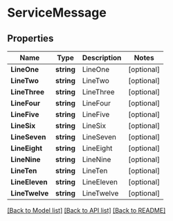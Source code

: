 # ServiceMessage

## Properties
Name | Type | Description | Notes
------------ | ------------- | ------------- | -------------
**LineOne** | **string** | LineOne | [optional] 
**LineTwo** | **string** | LineTwo | [optional] 
**LineThree** | **string** | LineThree | [optional] 
**LineFour** | **string** | LineFour | [optional] 
**LineFive** | **string** | LineFive | [optional] 
**LineSix** | **string** | LineSix | [optional] 
**LineSeven** | **string** | LineSeven | [optional] 
**LineEight** | **string** | LineEight | [optional] 
**LineNine** | **string** | LineNine | [optional] 
**LineTen** | **string** | LineTen | [optional] 
**LineEleven** | **string** | LineEleven | [optional] 
**LineTwelve** | **string** | LineTwelve | [optional] 

[[Back to Model list]](../README.md#documentation-for-models) [[Back to API list]](../README.md#documentation-for-api-endpoints) [[Back to README]](../README.md)


